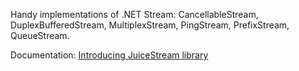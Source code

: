 Handy implementations of .NET Stream: CancellableStream, DuplexBufferedStream, MultiplexStream, PingStream, PrefixStream, QueueStream.

Documentation: [Introducing JuiceStream library](http://blog.angeloflogic.com/2014/05/introducing-juicestream-library.html)
